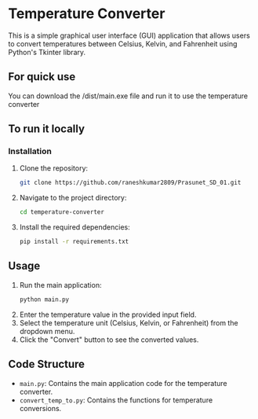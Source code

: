 # Temperature Converter

This is a simple graphical user interface (GUI) application that allows users to convert temperatures between Celsius, Kelvin, and Fahrenheit using Python's Tkinter library.

## For quick use 
You can download the /dist/main.exe file and run it to use the temperature converter

## To run it locally

### Installation

1. Clone the repository:
    ```bash
    git clone https://github.com/raneshkumar2809/Prasunet_SD_01.git
    ```
2. Navigate to the project directory:
    ```bash
    cd temperature-converter
    ```
3. Install the required dependencies:
    ```bash
    pip install -r requirements.txt
    ```
    
## Usage

1. Run the main application:
    ```bash
    python main.py
    ```
2. Enter the temperature value in the provided input field.
3. Select the temperature unit (Celsius, Kelvin, or Fahrenheit) from the dropdown menu.
4. Click the "Convert" button to see the converted values.

 ## Code Structure

- `main.py`: Contains the main application code for the temperature converter.
- `convert_temp_to.py`: Contains the functions for temperature conversions.
